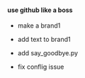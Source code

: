 #### use github like a boss

- make a brand1

- add text to brand1

- add say_goodbye.py

- fix conflig issue
